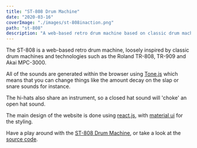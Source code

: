 ```yaml
---
title: "ST-808 Drum Machine"
date: "2020-03-16"
coverImage: "./images/st-808inaction.png"
path: "st-808"
description: "A web-based retro drum machine based on classic drum machines such as the Roland TR-808, TR909, and Akai MPC-3000"
---
```


The ST-808 is a web-based retro drum machine, loosely inspired by classic drum machines and technologies such as the Roland TR-808, TR-909 and Akai MPC-3000.

All of the sounds are generated within the browser using [Tone.js](https://tonejs.github.io/) which means that you can change things like the amount decay on the slap or snare sounds for instance.

The hi-hats also share an instrument, so a closed hat sound will 'choke' an open hat sound.

The main design of the website is done using [react.js](https://reactjs.org/), with [material ui](https://material-ui.com/) for the styling.

Have a play around with the [ST-808 Drum Machine](http://st808.herokuapp.com/), or take a look at the [source code](https://github.com/LaustinSpayce/ST-808-Drum-Machine).
